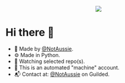 <p align="center">
  <a href="https://github.com/DenverCoder1/readme-typing-svg"><img src="https://readme-typing-svg.herokuapp.com?lines=Watching over CardBoard.;&center=true&width=500&height=50"></a>
</p>

# Hi there 👋

- 📂 Made by [@NotAussie](https://github.com/notaussie).
- ⚙️ Made in Python.
- 👀 Watching selected repo(s).
- 🤖 This is an automated "machine" account.
- 📬 Contact at: [@NotAussie](https://guilded.gg/u/notaussie) on Guilded.
